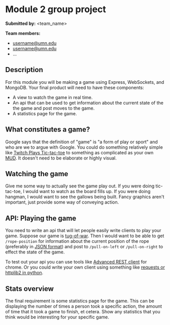 # Module 2 group project #
__Submitted by:__ <team_name>

__Team members:__

- username@umn.edu
- username@umn.edu
- ...

## Description ##
For this module you will be making a game using Express, WebSockets, and
MongoDB. Your final product will need to have these components:

- A view to watch the game in real time.
- An api that can be used to get information about the current state of the
  the game and post moves to the game.
- A statistics page for the game.

## What constitutes a game? ##
Google says that the definition of "game" is "a form of play or sport" and who
are we to argue with Google. You could do something relatively simple like
[Twitch Plays Tic-tac-toe](https://en.wikipedia.org/wiki/Twitch_Plays_Pok%C3%A9mon)
to something as complicated as your own
[MUD](https://en.wikipedia.org/wiki/MUD). It doesn't need to be elaborate or
highly visual.

## Watching the game ##
Give me some way to actually see the game play out. If you were doing
tic-tac-toe, I would want to watch as the board fills up. If you were doing
hangman, I would want to see the gallows being built. Fancy graphics aren't
important, just provide some way of conveying action.

## API: Playing the game ##
You need to write an api that will let people easily write clients to play your
game. Suppose our game is [tug-of-war](https://en.wikipedia.org/wiki/Tug_of_war).
Then I would want to be able to get `/rope-position` for information about the
current position of the rope (preferably in
[JSON format](https://en.wikipedia.org/wiki/JSON)) and post to `/pull-on-left`
or `/pull-on-right` to effect the state of the game.

To test out your api you can use tools like
[Advanced REST client](https://chrome.google.com/webstore/detail/advanced-rest-client/hgmloofddffdnphfgcellkdfbfbjeloo?hl=en-US)
for chrome. Or you could write your own client using something like
[requests or httplib2 in python](http://stackoverflow.com/questions/4476373/simple-url-get-post-function-in-python).

## Stats overview ##
The final requirement is some statistics page for the game. This can be
displaying the number of times a person took a specific action, the amount of
time that it took a game to finish, et cetera. Show any statistics that you
think would be interesting for your specific game.
